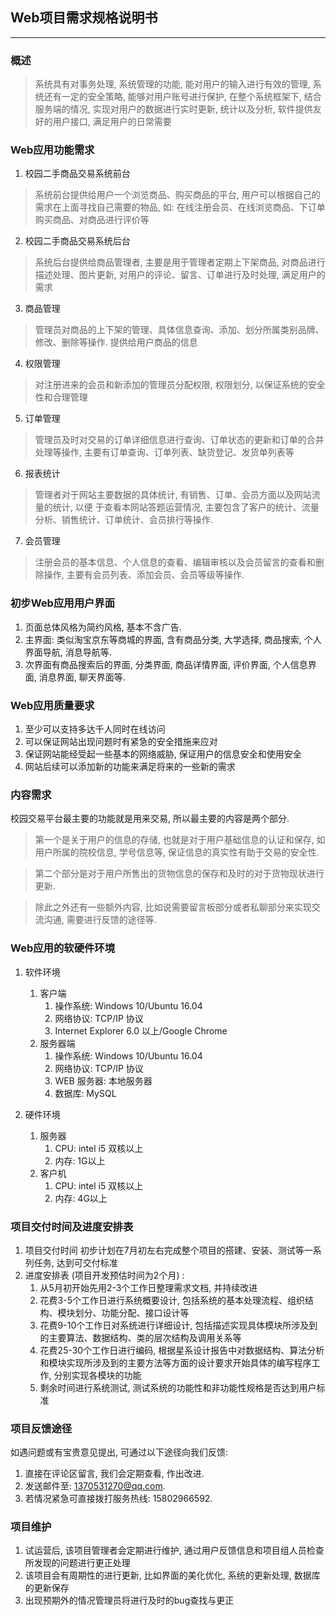 ## Web项目需求规格说明书
***
### 概述
>系统具有对事务处理, 系统管理的功能, 能对用户的输入进行有效的管理, 系统还有一定的安全策略, 
能够对用户账号进行保护, 在整个系统框架下, 结合服务端的情况, 实现对用户的数据进行实时更新, 
统计以及分析, 软件提供友好的用户接口, 满足用户的日常需要
### Web应用功能需求
1. 校园二手商品交易系统前台 　　
>系统前台提供给用户一个浏览商品、购买商品的平台, 用户可以根据自己的需求在上面寻找自己需要的物品, 如: 在线注册会员、在线浏览商品、下订单购买商品、对商品进行评价等
2. 校园二手商品交易系统后台 　　
>系统后台提供给商品管理者, 主要是用于管理者定期上下架商品, 对商品进行描述处理、图片更新, 对用户的评论、留言、订单进行及时处理, 满足用户的需求
3. 商品管理 　　
>管理员对商品的上下架的管理、具体信息查询、添加、划分所属类别品牌、修改、删除等操作. 提供给用户商品的信息
4. 权限管理 　　
>对注册进来的会员和新添加的管理员分配权限, 权限划分, 以保证系统的安全性和合理管理
5. 订单管理 　　
>管理员及时对交易的订单详细信息进行查询、订单状态的更新和订单的合并处理等操作, 主要有订单查询、订单列表、缺货登记、发货单列表等
6. 报表统计 　　
>管理者对于网站主要数据的具体统计, 有销售、订单、会员方面以及网站流量的统计, 以便
于查看本网站答题运营情况, 主要包含了客户的统计、流量分析、销售统计、订单统计、会员排行等操作.  　　
7. 会员管理
>注册会员的基本信息、个人信息的查看、编辑审核以及会员留言的查看和删除操作, 主要有会员列表、添加会员、会员等级等操作. 
### 初步Web应用用户界面
1. 页面总体风格为简约风格, 基本不含广告. 
2. 主界面: 类似淘宝京东等商城的界面, 含有商品分类, 大学选择, 商品搜索, 个人界面导航, 消息导航等. 
3. 次界面有商品搜索后的界面, 分类界面, 商品详情界面, 评价界面, 个人信息界面, 消息界面, 聊天界面等. 
### Web应用质量要求
1. 至少可以支持多达千人同时在线访问
2. 可以保证网站出现问题时有紧急的安全措施来应对
3. 保证网站能经受起一些基本的网络威胁, 保证用户的信息安全和使用安全
4. 网站后续可以添加新的功能来满足将来的一些新的需求
### 内容需求
校园交易平台最主要的功能就是用来交易, 所以最主要的内容是两个部分. 
>第一个是关于用户的信息的存储, 也就是对于用户基础信息的认证和保存, 如用户所属的院校信息, 学号信息等, 保证信息的真实性有助于交易的安全性. 

>第二个部分是对于用户所售出的货物信息的保存和及时的对于货物现状进行更新. 

>除此之外还有一些额外内容, 比如说需要留言板部分或者私聊部分来实现交流沟通, 需要进行反馈的途径等. 
### Web应用的软硬件环境
1. 软件环境
    1. 客户端
        1. 操作系统: Windows 10/Ubuntu 16.04
        2. 网络协议: TCP/IP 协议
        3. Internet Explorer 6.0 以上/Google Chrome
    2. 服务器端
        1. 操作系统: Windows 10/Ubuntu 16.04
        2. 网络协议: TCP/IP 协议
        3. WEB 服务器: 本地服务器
        4. 数据库: MySQL

2. 硬件环境
    1. 服务器
        1. CPU: intel i5 双核以上
        2.  内存: 1G以上
    2. 客户机
        1. CPU: intel i5 双核以上
        2. 内存: 4G以上
### 项目交付时间及进度安排表
1. 项目交付时间
初步计划在7月初左右完成整个项目的搭建、安装、测试等一系列任务, 达到可交付标准
2. 进度安排表 (项目开发预估时间为2个月) :
    1. 从5月初开始先用2-3个工作日整理需求文档, 并持续改进
    2. 花费3-5个工作日进行系统概要设计, 包括系统的基本处理流程、组织结构、模块划分、功能分配、接口设计等
    3. 花费9-10个工作日对系统进行详细设计, 包括描述实现具体模块所涉及到的主要算法、数据结构、类的层次结构及调用关系等
    4. 花费25-30个工作日进行编码, 根据星系设计报告中对数据结构、算法分析和模块实现所涉及到的主要方法等方面的设计要求开始具体的编写程序工作, 分别实现各模块的功能
    5. 剩余时间进行系统测试, 测试系统的功能性和非功能性规格是否达到用户标准
### 项目反馈途径
如遇问题或有宝贵意见提出, 可通过以下途径向我们反馈: 
1. 直接在评论区留言, 我们会定期查看, 作出改进. 
2. 发送邮件至: 1370531270@qq.com. 
3. 若情况紧急可直接拨打服务热线: 15802966592.
### 项目维护
1. 试运营后, 该项目管理者会定期进行维护, 通过用户反馈信息和项目组人员检查所发现的问题进行更正处理
2. 该项目会有周期性的进行更新, 比如界面的美化优化, 系统的更新处理, 数据库的更新保存
3. 出现预期外的情况管理员将进行及时的bug查找与更正

